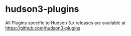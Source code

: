 hudson3-plugins
===============

All Plugins specific to Hudson 3.x releases are available at <a href=https://github.com/hudson3-plugins>https://github.com/hudson3-plugins</a>
